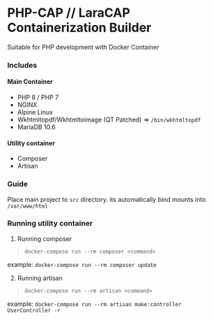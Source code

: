 # PHP-CAP // LaraCAP Containerization Builder

Suitable for PHP development with Docker Container

### Includes

#### Main Container

- PHP 8 / PHP 7
- NGINX
- Alpine Linux
- Wkhtmltopdf/Wkhtmltoimage (QT Patched) => `/bin/wkhtmltopdf`
- MariaDB 10.6


#### Utility container

- Composer
- Artisan


### Guide

Place main project to `src` directory. its automatically bind mounts into `/var/www/html`

### Running utility container

1. Running composer

> `docker-compose run --rm composer <command>`

example: `docker-compose run --rm composer update`

2. Running artisan

> `docker-compose run --rm artisan <command>`

example: `docker-compose run --rm artisan make:controller UserController -r`
